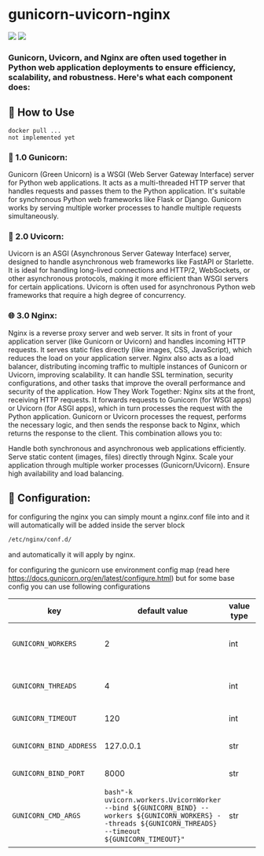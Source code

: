 # gunicorn-uvicorn-nginx

<img src="https://images.mirror-media.xyz/publication-images/7aStlV9clT-Ff611h53d-.png">
<img src="https://ucarecdn.com/068cfc2b-7fda-4fcd-afba-f2da0de591b5/-/resize/700/">

### Gunicorn, Uvicorn, and Nginx are often used together in Python web application deployments to ensure efficiency, scalability, and robustness. Here's what each component does:

## 🚧 How to Use

    docker pull ...
    not implemented yet


### 🦄 1.0 Gunicorn:

Gunicorn (Green Unicorn) is a WSGI (Web Server Gateway Interface) server for Python web applications.
It acts as a multi-threaded HTTP server that handles requests and passes them to the Python application.
It's suitable for synchronous Python web frameworks like Flask or Django.
Gunicorn works by serving multiple worker processes to handle multiple requests simultaneously.

### 🦄 2.0 Uvicorn:

Uvicorn is an ASGI (Asynchronous Server Gateway Interface) server, designed to handle asynchronous web frameworks like FastAPI or Starlette.
It is ideal for handling long-lived connections and HTTP/2, WebSockets, or other asynchronous protocols, making it more efficient than WSGI servers for certain applications.
Uvicorn is often used for asynchronous Python web frameworks that require a high degree of concurrency.

### 🌐 3.0 Nginx:

Nginx is a reverse proxy server and web server. It sits in front of your application server (like Gunicorn or Uvicorn) and handles incoming HTTP requests.
It serves static files directly (like images, CSS, JavaScript), which reduces the load on your application server.
Nginx also acts as a load balancer, distributing incoming traffic to multiple instances of Gunicorn or Uvicorn, improving scalability.
It can handle SSL termination, security configurations, and other tasks that improve the overall performance and security of the application.
How They Work Together:
Nginx sits at the front, receiving HTTP requests.
It forwards requests to Gunicorn (for WSGI apps) or Uvicorn (for ASGI apps), which in turn processes the request with the Python application.
Gunicorn or Uvicorn processes the request, performs the necessary logic, and then sends the response back to Nginx, which returns the response to the client.
This combination allows you to:

Handle both synchronous and asynchronous web applications efficiently.
Serve static content (images, files) directly through Nginx.
Scale your application through multiple worker processes (Gunicorn/Uvicorn).
Ensure high availability and load balancing.

## 🔨 Configuration:

for configuring the nginx you can simply mount a nginx.conf file into and it will
automatically will be added inside the server block
```bash
/etc/nginx/conf.d/
```
and automatically it will apply by nginx.

for configuring the gunicorn use environment config map (read here https://docs.gunicorn.org/en/latest/configure.html)
but for some base config you can use following configurations

| key                     | default value                                                                                                                                               | value type | description                                 |
|-------------------------|-------------------------------------------------------------------------------------------------------------------------------------------------------------|------------|---------------------------------------------|
| `GUNICORN_WORKERS`      | 2                                                                                                                                                           | int        | number of the gunicorn worker               |
| `GUNICORN_THREADS`      | 4                                                                                                                                                           | int        | number of the gunicorn threads              |
| `GUNICORN_TIMEOUT`      | 120                                                                                                                                                         | int        | gunicorn timeout                            | 
| `GUNICORN_BIND_ADDRESS` | 127.0.0.1                                                                                                                                                   | str        | gunicorn bind address                       | 
| `GUNICORN_BIND_PORT`    | 8000                                                                                                                                                        | str        | gunicorn bind port                          | 
| `GUNICORN_CMD_ARGS`     | ```bash"-k uvicorn.workers.UvicornWorker --bind ${GUNICORN_BIND} --workers ${GUNICORN_WORKERS} --threads ${GUNICORN_THREADS} --timeout ${GUNICORN_TIMEOUT}"``` | str        | arg command that gunicorn takes for running | 

